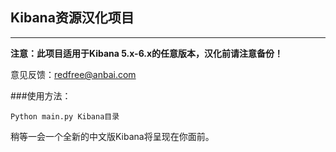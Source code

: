 ## Kibana资源汉化项目

---
**注意：此项目适用于Kibana 5.x-6.x的任意版本，汉化前请注意备份！**

意见反馈：redfree@anbai.com

###使用方法：
```
Python main.py Kibana目录
```
稍等一会一个全新的中文版Kibana将呈现在你面前。
